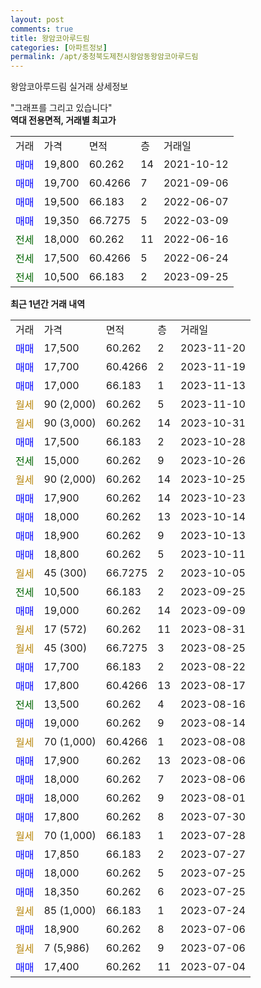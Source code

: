 ```yaml
---
layout: post
comments: true
title: 왕암코아루드림
categories: [아파트정보]
permalink: /apt/충청북도제천시왕암동왕암코아루드림
---
```


왕암코아루드림 실거래 상세정보

<script type="text/javascript">
  google.charts.load('current', {'packages':['line', 'corechart']});
  google.charts.setOnLoadCallback(drawChart);

  function drawChart() {
    var data = new google.visualization.DataTable();
    data.addColumn('date', '거래일');
    data.addColumn('number', "매매");
    data.addColumn('number', "전세");
    data.addColumn('number', "전매");

    data.addRows([[new Date(Date.parse("2023-11-20")), 17500, null, null], [new Date(Date.parse("2023-11-19")), 17700, null, null], [new Date(Date.parse("2023-11-13")), 17000, null, null], [new Date(Date.parse("2023-11-10")), null, null, null], [new Date(Date.parse("2023-10-31")), null, null, null], [new Date(Date.parse("2023-10-28")), 17500, null, null], [new Date(Date.parse("2023-10-26")), null, 15000, null], [new Date(Date.parse("2023-10-25")), null, null, null], [new Date(Date.parse("2023-10-23")), 17900, null, null], [new Date(Date.parse("2023-10-14")), 18000, null, null], [new Date(Date.parse("2023-10-13")), 18900, null, null], [new Date(Date.parse("2023-10-11")), 18800, null, null], [new Date(Date.parse("2023-10-05")), null, null, null], [new Date(Date.parse("2023-09-25")), null, 10500, null], [new Date(Date.parse("2023-09-09")), 19000, null, null], [new Date(Date.parse("2023-08-31")), null, null, null], [new Date(Date.parse("2023-08-25")), null, null, null], [new Date(Date.parse("2023-08-22")), 17700, null, null], [new Date(Date.parse("2023-08-17")), 17800, null, null], [new Date(Date.parse("2023-08-16")), null, 13500, null], [new Date(Date.parse("2023-08-14")), 19000, null, null], [new Date(Date.parse("2023-08-08")), null, null, null], [new Date(Date.parse("2023-08-06")), 17900, null, null], [new Date(Date.parse("2023-08-06")), 18000, null, null], [new Date(Date.parse("2023-08-01")), 18000, null, null], [new Date(Date.parse("2023-07-30")), 17800, null, null], [new Date(Date.parse("2023-07-28")), null, null, null], [new Date(Date.parse("2023-07-27")), 17850, null, null], [new Date(Date.parse("2023-07-25")), 18000, null, null], [new Date(Date.parse("2023-07-25")), 18350, null, null], [new Date(Date.parse("2023-07-24")), null, null, null], [new Date(Date.parse("2023-07-06")), 18900, null, null], [new Date(Date.parse("2023-07-06")), null, null, null], [new Date(Date.parse("2023-07-04")), 17400, null, null]]);

    var options = {
      hAxis: {
        format: 'yyyy/MM/dd'
      },    
      lineWidth: 0,
      pointsVisible: true,    
      title: '최근 1년간 유형별 실거래가 분포',
      legend: { position: 'bottom' }
    };

    var formatter = new google.visualization.NumberFormat({pattern:'###,###'} );
    formatter.format(data, 1);
    formatter.format(data, 2);
    
    setTimeout(function() {
        var chart = new google.visualization.LineChart(document.getElementById('columnchart_material'));
        chart.draw(data, (options));
        document.getElementById('loading').style.display = 'none';
    }, 200);
  }
</script>


<div id="loading" style="z-index:20; display: block; margin-left: 0px">"그래프를 그리고 있습니다"</div>
<div id="columnchart_material" style="width: 95%; margin-left: 0px; display: block"></div>
<!-- contents start -->
<b>역대 전용면적, 거래별 최고가</b>
<table class="sortable">
    <tr>
      <td>거래</td>
      <td>가격</td>
      <td>면적</td>
      <td>층</td>
      <td>거래일</td>
    </tr>
        <tr>
          <td><a style="color: blue">매매</a></td>
          <td>19,800</td>
          <td>60.262</td>
          <td>14</td>
          <td>2021-10-12</td>
        </tr>            <tr>
          <td><a style="color: blue">매매</a></td>
          <td>19,700</td>
          <td>60.4266</td>
          <td>7</td>
          <td>2021-09-06</td>
        </tr>            <tr>
          <td><a style="color: blue">매매</a></td>
          <td>19,500</td>
          <td>66.183</td>
          <td>2</td>
          <td>2022-06-07</td>
        </tr>            <tr>
          <td><a style="color: blue">매매</a></td>
          <td>19,350</td>
          <td>66.7275</td>
          <td>5</td>
          <td>2022-03-09</td>
        </tr>        
        <tr>
              <td><a style="color: darkgreen">전세</a></td>
              <td>18,000</td>
              <td>60.262</td>
              <td>11</td>
              <td>2022-06-16</td>
            </tr>            <tr>
              <td><a style="color: darkgreen">전세</a></td>
              <td>17,500</td>
              <td>60.4266</td>
              <td>5</td>
              <td>2022-06-24</td>
            </tr>            <tr>
              <td><a style="color: darkgreen">전세</a></td>
              <td>10,500</td>
              <td>66.183</td>
              <td>2</td>
              <td>2023-09-25</td>
            </tr>        
    
</table>

<b>최근 1년간 거래 내역</b>

<table class="sortable">
    <tr>
      <td>거래</td>
      <td>가격</td>
      <td>면적</td>
      <td>층</td>
      <td>거래일</td>
    </tr>
    <tr>
      <td><a style="color: blue">매매</a></td>
      <td>17,500</td>
      <td>60.262</td>
      <td>2</td>
      <td>2023-11-20</td>
    </tr>          <tr>
      <td><a style="color: blue">매매</a></td>
      <td>17,700</td>
      <td>60.4266</td>
      <td>2</td>
      <td>2023-11-19</td>
    </tr>          <tr>
      <td><a style="color: blue">매매</a></td>
      <td>17,000</td>
      <td>66.183</td>
      <td>1</td>
      <td>2023-11-13</td>
    </tr>          <tr>
      <td><a style="color: darkgoldenrod">월세</a></td>
      <td>90 (2,000)</td>
      <td>60.262</td>
      <td>5</td>
      <td>2023-11-10</td>
    </tr>          <tr>
      <td><a style="color: darkgoldenrod">월세</a></td>
      <td>90 (3,000)</td>
      <td>60.262</td>
      <td>14</td>
      <td>2023-10-31</td>
    </tr>          <tr>
      <td><a style="color: blue">매매</a></td>
      <td>17,500</td>
      <td>66.183</td>
      <td>2</td>
      <td>2023-10-28</td>
    </tr>          <tr>
      <td><a style="color: darkgreen">전세</a></td>
      <td>15,000</td>
      <td>60.262</td>
      <td>9</td>
      <td>2023-10-26</td>
    </tr>          <tr>
      <td><a style="color: darkgoldenrod">월세</a></td>
      <td>90 (2,000)</td>
      <td>60.262</td>
      <td>14</td>
      <td>2023-10-25</td>
    </tr>          <tr>
      <td><a style="color: blue">매매</a></td>
      <td>17,900</td>
      <td>60.262</td>
      <td>14</td>
      <td>2023-10-23</td>
    </tr>          <tr>
      <td><a style="color: blue">매매</a></td>
      <td>18,000</td>
      <td>60.262</td>
      <td>13</td>
      <td>2023-10-14</td>
    </tr>          <tr>
      <td><a style="color: blue">매매</a></td>
      <td>18,900</td>
      <td>60.262</td>
      <td>9</td>
      <td>2023-10-13</td>
    </tr>          <tr>
      <td><a style="color: blue">매매</a></td>
      <td>18,800</td>
      <td>60.262</td>
      <td>5</td>
      <td>2023-10-11</td>
    </tr>          <tr>
      <td><a style="color: darkgoldenrod">월세</a></td>
      <td>45 (300)</td>
      <td>66.7275</td>
      <td>2</td>
      <td>2023-10-05</td>
    </tr>          <tr>
      <td><a style="color: darkgreen">전세</a></td>
      <td>10,500</td>
      <td>66.183</td>
      <td>2</td>
      <td>2023-09-25</td>
    </tr>          <tr>
      <td><a style="color: blue">매매</a></td>
      <td>19,000</td>
      <td>60.262</td>
      <td>14</td>
      <td>2023-09-09</td>
    </tr>          <tr>
      <td><a style="color: darkgoldenrod">월세</a></td>
      <td>17 (572)</td>
      <td>60.262</td>
      <td>11</td>
      <td>2023-08-31</td>
    </tr>          <tr>
      <td><a style="color: darkgoldenrod">월세</a></td>
      <td>45 (300)</td>
      <td>66.7275</td>
      <td>3</td>
      <td>2023-08-25</td>
    </tr>          <tr>
      <td><a style="color: blue">매매</a></td>
      <td>17,700</td>
      <td>66.183</td>
      <td>2</td>
      <td>2023-08-22</td>
    </tr>          <tr>
      <td><a style="color: blue">매매</a></td>
      <td>17,800</td>
      <td>60.4266</td>
      <td>13</td>
      <td>2023-08-17</td>
    </tr>          <tr>
      <td><a style="color: darkgreen">전세</a></td>
      <td>13,500</td>
      <td>60.262</td>
      <td>4</td>
      <td>2023-08-16</td>
    </tr>          <tr>
      <td><a style="color: blue">매매</a></td>
      <td>19,000</td>
      <td>60.262</td>
      <td>9</td>
      <td>2023-08-14</td>
    </tr>          <tr>
      <td><a style="color: darkgoldenrod">월세</a></td>
      <td>70 (1,000)</td>
      <td>60.4266</td>
      <td>1</td>
      <td>2023-08-08</td>
    </tr>          <tr>
      <td><a style="color: blue">매매</a></td>
      <td>17,900</td>
      <td>60.262</td>
      <td>13</td>
      <td>2023-08-06</td>
    </tr>          <tr>
      <td><a style="color: blue">매매</a></td>
      <td>18,000</td>
      <td>60.262</td>
      <td>7</td>
      <td>2023-08-06</td>
    </tr>          <tr>
      <td><a style="color: blue">매매</a></td>
      <td>18,000</td>
      <td>60.262</td>
      <td>9</td>
      <td>2023-08-01</td>
    </tr>          <tr>
      <td><a style="color: blue">매매</a></td>
      <td>17,800</td>
      <td>60.262</td>
      <td>8</td>
      <td>2023-07-30</td>
    </tr>          <tr>
      <td><a style="color: darkgoldenrod">월세</a></td>
      <td>70 (1,000)</td>
      <td>66.183</td>
      <td>1</td>
      <td>2023-07-28</td>
    </tr>          <tr>
      <td><a style="color: blue">매매</a></td>
      <td>17,850</td>
      <td>66.183</td>
      <td>2</td>
      <td>2023-07-27</td>
    </tr>          <tr>
      <td><a style="color: blue">매매</a></td>
      <td>18,000</td>
      <td>60.262</td>
      <td>5</td>
      <td>2023-07-25</td>
    </tr>          <tr>
      <td><a style="color: blue">매매</a></td>
      <td>18,350</td>
      <td>60.262</td>
      <td>6</td>
      <td>2023-07-25</td>
    </tr>          <tr>
      <td><a style="color: darkgoldenrod">월세</a></td>
      <td>85 (1,000)</td>
      <td>66.183</td>
      <td>1</td>
      <td>2023-07-24</td>
    </tr>          <tr>
      <td><a style="color: blue">매매</a></td>
      <td>18,900</td>
      <td>60.262</td>
      <td>8</td>
      <td>2023-07-06</td>
    </tr>          <tr>
      <td><a style="color: darkgoldenrod">월세</a></td>
      <td>7 (5,986)</td>
      <td>60.262</td>
      <td>9</td>
      <td>2023-07-06</td>
    </tr>          <tr>
      <td><a style="color: blue">매매</a></td>
      <td>17,400</td>
      <td>60.262</td>
      <td>11</td>
      <td>2023-07-04</td>
    </tr>      </table>
<!-- contents end -->    

